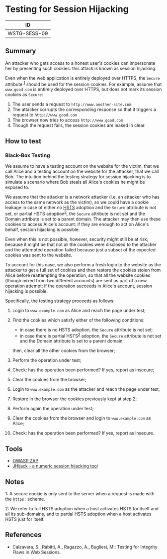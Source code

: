 # Testing for Session Hijacking

|ID          |
|------------|
|WSTG-SESS-09|

## Summary

An attacker who gets access to a honest user's cookies can impersonate her by presenting such cookies: this attack is known as session hijacking.

Even when the web application is entirely deployed over HTTPS, the `Secure` attribute <sup>[1](#myfootnote1)</sup> should be used for the session cookies.
For example, assume that `www.good.com` is entirely deployed over HTTPS, but does not mark its session cookies as `Secure`:

1. The user sends a request to `http://www.another-site.com`
2. The attacker corrupts the corresponding response so that it triggers a request to `http://www.good.com`
3. The browser now tries to access `http://www.good.com`
4. Though the request fails, the session cookies are leaked in clear.

## How to test

### Black-Box Testing

We assume to have a testing account on the website for the victim, that we call Alice and a testing account on the website for the attacker, that we call Bob.
The intuition behind the testing strategy for session hijacking is to simulate a scenario where Bob steals all Alice's cookies he might be exposed to.

We assume that the attacker is a network attacker (i.e. an attacker who has access to the same network as the victim), so we could have a cookie leakage in case of either no [HSTS](https://en.wikipedia.org/wiki/HTTP_Strict_Transport_Security) adoption and the `Secure` attribute is not set, or partial HSTS adoption<sup>[2](#myfootnote2)</sup>, the `Secure` attribute is not set and the Domain attribute is set to a parent domain. The attacker may then use these cookies to access Alice's account: if they are enough to act on Alice's behalf, session hijacking is possible.

Even when this is not possible, however, security might still be at risk, because it might be that not all the cookies were disclosed to the attacker and the attempted operation failed because just a subset of the expected cookies was sent to the website.

To account for this case, we also perform a fresh login to the website as the attacker to get a full set of cookies and then restore the cookies stolen from Alice before reattempting the operation, so that all the website cookies (though mixed from two different accounts) are sent as part of a new operation attempt: if the operation succeeds in Alice's account, session hijacking is possible.

Specifically, the testing strategy proceeds as follows:

1. Login to `www.example.com` as Alice and reach the page under test;
2. Find the cookies which satisfy either of the following conditions:
    * in case there is no HSTS adoption, the `Secure` attribute is not set;
    * in case there is partial HSTS<sup>[2](#myfootnote2)</sup> adoption, the `Secure` attribute is not set and the Domain attribute is set to a parent domain;

   then, clear all the other cookies from the browser;
3. Perform the operation under test;
4. Check: has the operation been performed? If yes, report as insecure;
5. Clear the cookies from the browser;
6. Login to `www.example.com` as the attacker and reach the page under test;
7. Restore in the browser the cookies previously kept at step 2;
8. Perform again the operation under test;
9. Clear the cookies from the browser and login to `www.example.com` as Alice;
10. Check: has the operation been performed? If yes, report as insecure.

## Tools

- [OWASP ZAP](https://www.zaproxy.org)
- [JHijack - a numeric session hijacking tool](https://sourceforge.net/projects/jhijack/)

## Notes

<a name="myfootnote1">1</a>: A secure cookie is only sent to the server when a request is made with the `https:` scheme.

<a name="myfootnote2">2</a>: We refer to full HSTS adoption when a host activates HSTS for itself and all its sub-domains, and to partial HSTS adoption when a host activates HSTS just for itself.

## References

- Calzavara, S., Rabitti, A., Ragazzo, A., Bugliesi, M.: Testing for Integrity Flaws in Web Sessions.
